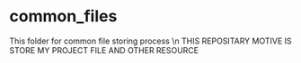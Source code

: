 # common_files
This folder for common file storing process \n
THIS REPOSITARY MOTIVE IS STORE MY PROJECT FILE AND OTHER RESOURCE 
